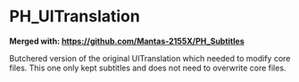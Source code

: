 # PH_UITranslation

**Merged with: https://github.com/Mantas-2155X/PH_Subtitles**

Butchered version of the original UITranslation which needed to modify core files.
This one only kept subtitles and does not need to overwrite core files.
